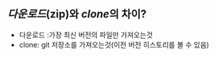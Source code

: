 ## _다운로드_(zip)와 *clone*의 차이?

- 다운로드 :가장 최신 버전의 파일만 가져오는것
- clone: git 저장소를 가져오는것(이전 버전 히스토리를 볼 수 있음)
